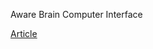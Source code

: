 Aware Brain Computer Interface

[Article](https://dl.acm.org/doi/abs/10.1145/3334480.3382889?casa_token=PeXqOdS8WTMAAAAA:IE10QQwbCh6SA04yTA37kpmGtfttUkCLi20SY7zBmyzSTqKfoQImyjpgaEKgdOx5fDkoEUx-LSE-)